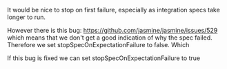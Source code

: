 It would be nice to stop on first failure, especially as integration specs take 
longer to run. 

However there is this bug: https://github.com/jasmine/jasmine/issues/529 which means
that we don't get a good indication of why the spec failed. Therefore we set stopSpecOnExpectationFailure to false. Which 


If this bug is fixed we can set stopSpecOnExpectationFailure to true

